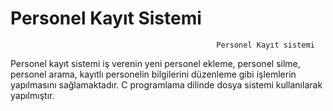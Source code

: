 # Personel Kayıt Sistemi 
    
                                                  Personel Kayıt sistemi 

  Personel kayıt sistemi iş verenin yeni personel ekleme, personel silme, personel arama, kayıtlı personelin bilgilerini düzenleme gibi işlemlerin yapılmasını sağlamaktadır.
  C programlama dilinde dosya sistemi kullanılarak yapılmıştır.
